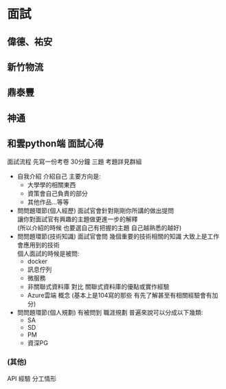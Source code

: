 # 面試

## 偉德、祐安

## 新竹物流

## 鼎泰豐

## 神通

## 和雲python端 面試心得
面試流程 
先寫一份考卷 30分鐘 三題 考題詳見群組
- 自我介紹 
    介紹自己 主要方向是:
    - 大學學的相關東西 
    - 資策會自己負責的部分 
    - 其他作品...等等
- 問問題環節(個人經歷)
  面試官會針對剛剛你所講的做出提問  
  讓你對面試官有興趣的主題做更進一步的解釋  
  (所以介紹的時候 也要選自己有把握的主題 自己越熟悉的越好)
- 問問題環節(技術知識)
  面試官會問 幾個重要的技術相關的知識 大致上是工作會應用到的技術  
  個人面試的時候是被問:
  - docker
  - 訊息佇列
  - 微服務
  - 非關聯式資料庫 對比 關聯式資料庫的優點或實作經驗
  - Azure雲端 概念
  (基本上是104寫的那些 有先了解甚至有相關經驗會有加分)
- 問問題環節(個人規劃)
  有被問到 職涯規劃
  普遍來說可以分成以下幾類:
  - SA
  - SD
  - PM
  - 資深PG
### (其他) 
API 經驗
分工情形